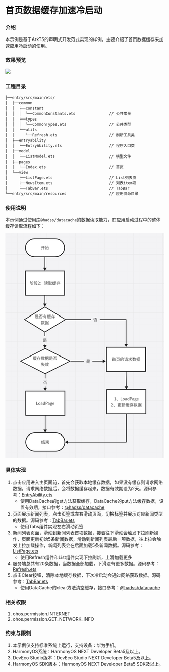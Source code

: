 # 首页数据缓存加速冷启动

### 介绍

本示例是基于ArkTS的声明式开发范式实现的样例，主要介绍了首页数据缓存来加速应用冷启动的使用。

### 效果预览

<img src="screenshots/device/20240806_141226.gif" width="254" />

### 工程目录

```markdown
├──entry/src/main/ets/
│  ├──common
│  │  ├──constant                  
│  │  │  └──CommonConstants.ets               // 公共常量
│  │  ├──types  
│  │  │  └──CommonTypes.ets                   // 公共类型
│  │  └──utils 
│  │     └──Refresh.ets                       // 刷新工具类
│  ├──entryability
│  │  └──EntryAbility.ets                     // 程序入口类
│  ├──model
│  │  └──ListModel.ets                        // 模型文件
│  ├──pages                 
│  │  └──Index.ets                            // 首页
│  └──view     
│     ├──ListPage.ets                         // List列表页     
│     ├──NewsItem.ets                         // 列表item项         
│     └──TabBar.ets                           // TabBar
└──entry/src/main/resources                   // 应用资源目录
```

### 使用说明

本示例通过使用库`@hadss/datacache`的数据读取能力，在应用启动过程中的整体缓存读取流程如下：

![](screenshots/device/flowchart.png)

### 具体实现

1. 点击应用进入主页面前，首先会获取本地缓存数据，如果没有缓存则请求网络数据，请求网络数据后，会将数据缓存起来，数据有效期设为2天。源码参考：[EntryAbility.ets](entry/src/main/ets/entryability/EntryAbility.ets)
   - 使用DataCache的get方法获取缓存，DataCache的put方法缓存数据，设置有效期，接口参考：[@hadss/datacache](https://ohpm.openharmony.cn/#/cn/detail/@hadss%2Fdatacache)
2. 页面展示新闻列表，点击页签或左右滑动页面，切换标签并展示对应新闻类型的数据。源码参考：[TabBar.ets](entry/src/main/ets/view/TabBar.ets)
   - 使用Tabs组件实现左右滑动页签
3. 新闻列表页面，滑动到新闻列表首项数据，接着往下滑动会触发下拉刷新操作，页面更新初始5条新闻数据，滑动到新闻列表最后一项数据，往上拉会触发上拉加载操作，新闻列表会在后面加载5条新闻数据。源码参考：[ListPage.ets](entry/src/main/ets/view/ListPage.ets)
   - 使用Refresh组件和List组件实现下拉刷新，上滑加载更多
4. 服务端总共有20条数据，当数据全部加载，下滑没有更多数据。源码参考：[Refresh.ets](entry/src/main/ets/common/utils/Refresh.ets)
5. 点击Clear按钮，清除本地缓存数据，下次冷启动会通过网络获取数据。源码参考：[TabBar.ets](entry/src/main/ets/view/TabBar.ets)
   - 使用DataCache的clear方法清空缓存，接口参考：[@hadss/datacache](https://ohpm.openharmony.cn/#/cn/detail/@hadss%2Fdatacache)

### 相关权限

1. ohos.permission.INTERNET
2. ohos.permission.GET_NETWORK_INFO

### 约束与限制

1. 本示例仅支持标准系统上运行，支持设备：华为手机。
2. HarmonyOS系统：HarmonyOS NEXT Developer Beta5及以上。
3. DevEco Studio版本：DevEco Studio NEXT Developer Beta5及以上。
4. HarmonyOS SDK版本：HarmonyOS NEXT Developer Beta5 SDK及以上。
